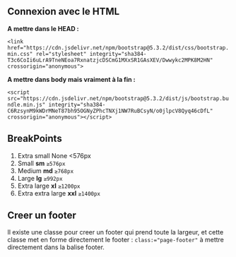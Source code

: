 ## Connexion avec le HTML 

**A mettre dans le HEAD :**

 `<link href="https://cdn.jsdelivr.net/npm/bootstrap@5.3.2/dist/css/bootstrap.min.css" rel="stylesheet"
        integrity="sha384-T3c6CoIi6uLrA9TneNEoa7RxnatzjcDSCmG1MXxSR1GAsXEV/Dwwykc2MPK8M2HN" crossorigin="anonymous">
`

**A mettre dans body mais vraiment à la fin :** 

`<script src="https://cdn.jsdelivr.net/npm/bootstrap@5.3.2/dist/js/bootstrap.bundle.min.js"
        integrity="sha384-C6RzsynM9kWDrMNeT87bh95OGNyZPhcTNXj1NW7RuBCsyN/o0jlpcV8Qyq46cDfL"
        crossorigin="anonymous"></script>`


        
## BreakPoints

1. Extra small	None <576px
2. Small **sm** `≥576px`
3. Medium **md** `≥768px`
4. Large **lg**	`≥992px`
5. Extra large **xl** `≥1200px`
6. Extra extra large **xxl** `≥1400px`

## Creer un footer 

Il existe une classe pour creer un footer qui prend toute la largeur, et cette classe met en forme directement le footer : `class:="page-footer"` à mettre directement dans la balise footer.


